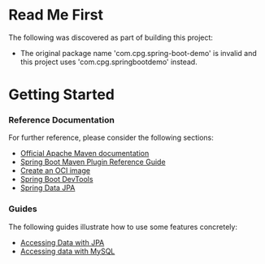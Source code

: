# Read Me First
The following was discovered as part of building this project:

* The original package name 'com.cpg.spring-boot-demo' is invalid and this project uses 'com.cpg.springbootdemo' instead.

# Getting Started

### Reference Documentation
For further reference, please consider the following sections:

* [Official Apache Maven documentation](https://maven.apache.org/guides/index.html)
* [Spring Boot Maven Plugin Reference Guide](https://docs.spring.io/spring-boot/docs/2.4.1/maven-plugin/reference/html/)
* [Create an OCI image](https://docs.spring.io/spring-boot/docs/2.4.1/maven-plugin/reference/html/#build-image)
* [Spring Boot DevTools](https://docs.spring.io/spring-boot/docs/2.4.1/reference/htmlsingle/#using-boot-devtools)
* [Spring Data JPA](https://docs.spring.io/spring-boot/docs/2.4.1/reference/htmlsingle/#boot-features-jpa-and-spring-data)

### Guides
The following guides illustrate how to use some features concretely:

* [Accessing Data with JPA](https://spring.io/guides/gs/accessing-data-jpa/)
* [Accessing data with MySQL](https://spring.io/guides/gs/accessing-data-mysql/)

